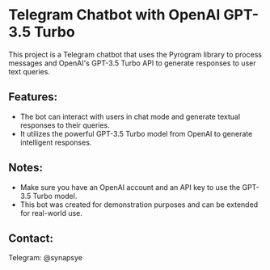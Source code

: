 # Telegram Chatbot with OpenAI GPT-3.5 Turbo
This project is a Telegram chatbot that uses the Pyrogram library to process messages and OpenAI's GPT-3.5 Turbo API to generate responses to user text queries.

## Features:
- The bot can interact with users in chat mode and generate textual responses to their queries.
- It utilizes the powerful GPT-3.5 Turbo model from OpenAI to generate intelligent responses.

## Notes:
- Make sure you have an OpenAI account and an API key to use the GPT-3.5 Turbo model.
- This bot was created for demonstration purposes and can be extended for real-world use.

## Contact:
Telegram: @synapsye
